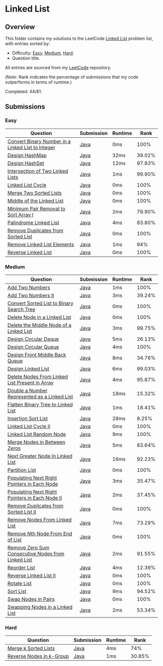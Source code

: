# Linked List

## Overview
This folder contains my solutions to the LeetCode [Linked List](https://leetcode.com/problem-list/linked-list/) problem list,
with entries sorted by:
- Difficulty: [Easy](#easy), [Medium](#medium), [Hard](#hard).
- Question title.

All entries are sourced from my [LeetCode](https://github.com/shumarb/leetcode) repository.

(*Note*: Rank indicates the percentage of submissions that my code outperforms in terms of runtime.)

Completed: 44/81.

## Submissions
### Easy
| Question                                                                                                                                          | Submission                                                                                                       | Runtime | Rank   |
|---------------------------------------------------------------------------------------------------------------------------------------------------|------------------------------------------------------------------------------------------------------------------|---------|--------|
| [Convert Binary Number in a Linked List to Integer](https://leetcode.com/problems/convert-binary-number-in-a-linked-list-to-integer/description/) | [Java](https://github.com/shumarb/leetcode/blob/main/submissions/ConvertBinaryNumberInALinkedListToInteger.java) | 0ms     | 100%   |
| [Design HashMap](https://leetcode.com/problems/design-hashmap/description/)                                                                       | [Java](https://github.com/shumarb/leetcode/blob/main/submissions/MyHashMap.java)                                 | 32ms    | 39.02% |
| [Design HashSet](https://leetcode.com/problems/design-hashset/description/)                                                                       | [Java](https://github.com/shumarb/leetcode/blob/main/submissions/MyHashSet.java)                                 | 12ms    | 97.83% |
| [Intersection of Two Linked Lists](https://leetcode.com/problems/intersection-of-two-linked-lists/description/)                                   | [Java](https://github.com/shumarb/leetcode/blob/main/submissions/IntersectionOfTwoLinkedLists.java)              | 1ms     | 99.90% |
| [Linked List Cycle](https://leetcode.com/problems/linked-list-cycle/description/)                                                                 | [Java](https://github.com/shumarb/leetcode/blob/main/submissions/LinkedListCycle.java)                           | 0ms     | 100%   |
| [Merge Two Sorted Lists](https://leetcode.com/problems/merge-two-sorted-lists/description/)                                                       | [Java](https://github.com/shumarb/leetcode/blob/main/submissions/MergeTwoSortedLists.java)                       | 0ms     | 100%   |
| [Middle of the Linked List](https://leetcode.com/problems/middle-of-the-linked-list/description/)                                                 | [Java](https://github.com/shumarb/leetcode/blob/main/submissions/MiddleOfTheLinkedList.java)                     | 0ms     | 100%   |
| [Minimum Pair Removal to Sort Array I](https://leetcode.com/problems/minimum-pair-removal-to-sort-array-i/description/)                           | [Java](https://github.com/shumarb/leetcode/blob/main/submissions/MinimumPairRemovalToSortArrayOne.java)          | 2ms     | 79.90% |
| [Palindrome Linked List](https://leetcode.com/problems/palindrome-linked-list/description/)                                                       | [Java](https://github.com/shumarb/leetcode/blob/main/submissions/PalindromeLinkedList.java)                      | 4ms     | 83.80% |
| [Remove Duplicates from Sorted List](https://leetcode.com/problems/remove-duplicates-from-sorted-list/description/)                               | [Java](https://github.com/shumarb/leetcode/blob/main/submissions/RemoveDuplicatesFromSortedList.java)            | 0ms     | 100%   |
| [Remove Linked List Elements](https://leetcode.com/problems/remove-linked-list-elements/description/)                                             | [Java](https://github.com/shumarb/leetcode/blob/main/submissions/RemoveLinkedListElements.java)                  | 1ms     | 94%    |
| [Reverse Linked List](https://leetcode.com/problems/reverse-linked-list/description/)                                                             | [Java](https://github.com/shumarb/leetcode/blob/main/submissions/ReverseLinkedList.java)                         | 0ms     | 100%   |

### Medium
| Question                                                                                                                                            | Submission                                                                                                         | Runtime | Rank   |
|-----------------------------------------------------------------------------------------------------------------------------------------------------|--------------------------------------------------------------------------------------------------------------------|---------|--------|
| [Add Two Numbers](https://leetcode.com/problems/add-two-numbers/description/)                                                                       | [Java](https://github.com/shumarb/leetcode/blob/main/submissions/AddTwoNumbers.java)                               | 1ms     | 100%   |
| [Add Two Numbers II](https://leetcode.com/problems/add-two-numbers-ii/description/)                                                                 | [Java](https://github.com/shumarb/leetcode/blob/main/submissions/AddTwoNumbersTwo.java)                            | 3ms     | 39.24% |
| [Convert Sorted List to Binary Search Tree](https://leetcode.com/problems/convert-sorted-list-to-binary-search-tree/description/)                   | [Java](https://github.com/shumarb/leetcode/blob/main/submissions/ConvertSortedListToBinarySearchTree.java)         | 0ms     | 100%   |
| [Delete Node in a Linked List](https://leetcode.com/problems/delete-node-in-a-linked-list/description/)                                             | [Java](https://github.com/shumarb/leetcode/blob/main/submissions/DeleteNodeInALinkedList.java)                     | 0ms     | 100%   |
| [Delete the Middle Node of a Linked List](https://leetcode.com/problems/delete-the-middle-node-of-a-linked-list/description/)                       | [Java](https://github.com/shumarb/leetcode/blob/main/submissions/DeleteTheMiddleNodeOfALinkedList.java)            | 3ms     | 99.75% |
| [Design Circular Deque](https://leetcode.com/problems/design-circular-deque/description/)                                                           | [Java](https://github.com/shumarb/leetcode/blob/main/submissions/MyCircularDeque.java)                             | 5ms     | 26.13% |
| [Design Circular Queue](https://leetcode.com/problems/design-circular-queue/description/)                                                           | [Java](https://github.com/shumarb/leetcode/blob/main/submissions/MyCircularQueue.java)                             | 4ms     | 100%   |
| [Design Front Middle Back Queue](https://leetcode.com/problems/design-front-middle-back-queue/description/)                                         | [Java](https://github.com/shumarb/leetcode/blob/main/submissions/FrontMiddleBackQueue.java)                        | 8ms     | 34.76% |
| [Design Linked List](https://leetcode.com/problems/design-linked-list/description/)                                                                 | [Java](https://github.com/shumarb/leetcode/blob/main/submissions/MyLinkedList.java)                                | 6ms     | 99.03% |
| [Delete Nodes From Linked List Present in Array](https://leetcode.com/problems/delete-nodes-from-linked-list-present-in-array/description/)         | [Java](https://github.com/shumarb/leetcode/blob/main/submissions/DeleteNodesFromLinkedListPresentInArray.java)     | 4ms     | 95.87% |
| [Double a Number Represented as a Linked List](https://leetcode.com/problems/double-a-number-represented-as-a-linked-list/description/)             | [Java](https://github.com/shumarb/leetcode/blob/main/submissions/DoubleANumberRepresentedAsALinkedList.java)       | 18ms    | 15.32% |
| [Flatten Binary Tree to Linked List](https://leetcode.com/problems/flatten-binary-tree-to-linked-list/description/)                                 | [Java](https://github.com/shumarb/leetcode/blob/main/submissions/FlattenBinaryTreeToLinkedList.java)               | 1ms     | 18.41% |
| [Insertion Sort List](https://leetcode.com/problems/insertion-sort-list/description/)                                                               | [Java](https://github.com/shumarb/leetcode/blob/main/submissions/InsertionSortList.java)                           | 28ms    | 8.25%  |
| [Linked List Cycle II](https://leetcode.com/problems/linked-list-cycle-ii/description/)                                                             | [Java](https://github.com/shumarb/leetcode/blob/main/submissions/LinkedListCycleTwo.java)                          | 0ms     | 100%   |
| [Linked List Random Node](https://leetcode.com/problems/linked-list-random-node/description/)                                                       | [Java](https://github.com/shumarb/leetcode/blob/main/submissions/LinkedListRandomNode.java)                        | 9ms     | 100%   |
| [Merge Nodes in Between Zeros](https://leetcode.com/problems/merge-nodes-in-between-zeros/description/)                                             | [Java](https://github.com/shumarb/leetcode/blob/main/submissions/MergeNodesInBetweenZeros.java)                    | 5ms     | 83.64% |
| [Next Greater Node In Linked List](https://leetcode.com/problems/next-greater-node-in-linked-list/description/)                                     | [Java](https://github.com/shumarb/leetcode/blob/main/submissions/NextGreaterNodeInLinkedList.java)                 | 16ms    | 92.23% |
| [Partition List](https://leetcode.com/problems/partition-list/description/)                                                                         | [Java](https://github.com/shumarb/leetcode/blob/main/submissions/PartitionList.java)                               | 0ms     | 100%   |
| [Populating Next Right Pointers in Each Node](https://leetcode.com/problems/populating-next-right-pointers-in-each-node/description/)               | [Java](https://github.com/shumarb/leetcode/blob/main/submissions/PopulatingNextRightPointersInEachNode.java)       | 3ms     | 35.47% |
| [Populating Next Right Pointers in Each Node II](https://leetcode.com/problems/populating-next-right-pointers-in-each-node-ii/description/)         | [Java](https://github.com/shumarb/leetcode/blob/main/submissions/PopulatingNextRightPointersInEachNodeTwo.java)    | 2ms     | 37.45% |
| [Remove Duplicates from Sorted List II](https://leetcode.com/problems/remove-duplicates-from-sorted-list-ii/description/)                           | [Java](https://github.com/shumarb/leetcode/blob/main/submissions/RemoveDuplicatesFromSortedListTwo.java)           | 0ms     | 100%   |
| [Remove Nodes From Linked List](https://leetcode.com/problems/remove-nodes-from-linked-list/description/)                                           | [Java](https://github.com/shumarb/leetcode/blob/main/submissions/RemoveNodesFromLinkedList.java)                   | 7ms     | 73.29% |
| [Remove Nth Node From End of List](https://leetcode.com/problems/remove-nth-node-from-end-of-list/description/)                                     | [Java](https://github.com/shumarb/leetcode/blob/main/submissions/RemoveNthNodeFromEndOfList.java)                  | 0ms     | 100%   |
| [Remove Zero Sum Consecutive Nodes from Linked List](https://leetcode.com/problems/remove-zero-sum-consecutive-nodes-from-linked-list/description/) | [Java](https://github.com/shumarb/leetcode/blob/main/submissions/RemoveZeroSumConsecutiveNodesFromLinkedList.java) | 2ms     | 91.55% |
| [Reorder List](https://leetcode.com/problems/reorder-list/description/)                                                                             | [Java](https://github.com/shumarb/leetcode/blob/main/submissions/ReorderList.java)                                 | 4ms     | 12.39% |
| [Reverse Linked List II](https://leetcode.com/problems/reverse-linked-list-ii/description/)                                                         | [Java](https://github.com/shumarb/leetcode/blob/main/submissions/ReverseLinkedListTwo.java)                        | 0ms     | 100%   |
| [Rotate List](https://leetcode.com/problems/rotate-list/description/)                                                                               | [Java](https://github.com/shumarb/leetcode/blob/main/submissions/RotateList.java)                                  | 0ms     | 100%   |
| [Sort List](https://leetcode.com/problems/remove-duplicates-from-sorted-list/description/)                                                          | [Java](https://github.com/shumarb/leetcode/blob/main/submissions/SortList.java)                                    | 9ms     | 94.52% |
| [Swap Nodes in Pairs](https://leetcode.com/problems/swap-nodes-in-pairs/description/)                                                               | [Java](https://github.com/shumarb/leetcode/blob/main/submissions/SwapNodesInPairs.java)                            | 0ms     | 100%   |
| [Swapping Nodes in a Linked List](https://leetcode.com/problems/swapping-nodes-in-a-linked-list/description/)                                       | [Java](https://github.com/shumarb/leetcode/blob/main/submissions/SwappingNodesInALinkedList.java)                  | 2ms     | 53.34% |

### Hard
| Question                                                                                        | Submission                                                                                  | Runtime | Rank   |
|-------------------------------------------------------------------------------------------------|---------------------------------------------------------------------------------------------|---------|--------|
| [Merge k Sorted Lists](https://leetcode.com/problems/merge-k-sorted-lists/description/)         | [Java](https://github.com/shumarb/leetcode/blob/main/submissions/MergeKSortedLists.java)    | 4ms     | 74%    |
| [Reverse Nodes in k-Group](https://leetcode.com/problems/reverse-nodes-in-k-group/description/) | [Java](https://github.com/shumarb/leetcode/blob/main/submissions/ReverseNodesInKGroup.java) | 1ms     | 30.85% |
